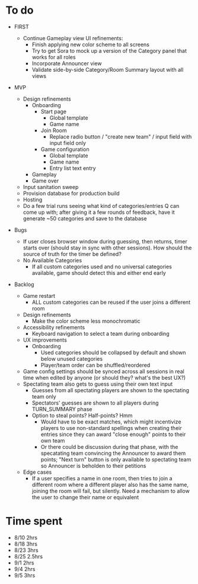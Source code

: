 # To do

- FIRST
    - Continue Gameplay view UI refinements:
        - Finish applying new color scheme to all screens
        - Try to get Sora to mock up a version of the Category panel that works for all roles
        - Incorporate Announcer view
        - Validate side-by-side Category/Room Summary layout with all views

- MVP
    - Design refinements
        - Onboarding
            - Start page
                - Global template
                - Game name
            - Join Room
                - Replace radio button / "create new team" / input field with input field only
            - Game configuration
                - Global template
                - Game name
                - Entry list text entry
        - Gameplay
        - Game over
    - Input sanitation sweep
    - Provision database for production build
    - Hosting
    - Do a few trial runs seeing what kind of categories/entries Q can come up with; after giving it a few rounds of feedback, have it generate ~50 categories and save to the database

- Bugs
    - If user closes browser window during guessing, then returns, timer starts over (should stay in sync with other sessions). How should the source of truth for the timer be defined?
    - No Available Categories
        - If all custom categories used and no universal categories available, game should detect this and either end early

- Backlog
    - Game restart
        - ALL custom categories can be reused if the user joins a different room
    - Design refinements
        - Make the color scheme less monochromatic
    - Accessibility refinements
        - Keyboard navigation to select a team during onboarding
    - UX improvements
        - Onboarding
            - Used categories should be collapsed by default and shown below unused categories
            - Player/team order can be shuffled/reordered
    - Game config settings should be synced across all sessions in real time when edited by anyone (or should they? what's the best UX?)
    - Spectating team also gets to guess using their own text input
        - Guesses from all spectating players are shown to the spectating team only
        - Spectators' guesses are shown to all players during TURN_SUMMARY phase
        - Option to steal points? Half-points? Hmm
            - Would have to be exact matches, which might incentivize players to use non-standard spellings when creating their entries since they can award "close enough" points to their own team
            - Or there could be discussion during that phase, with the specatating team convincing the Announcer to award them points; "Next turn" button is only available to spectating team so Announcer is beholden to their petitions
    - Edge cases
        - If a user specifies a name in one room, then tries to join a different room where a different player also has the same name, joining the room will fail, but silently. Need a mechanism to allow the user to change their name or equivalent

# Time spent
- 8/10 2hrs
- 8/18 3hrs
- 8/23 3hrs
- 8/25 2.5hrs
- 9/1 2hrs
- 9/4 2hrs
- 9/5 3hrs
